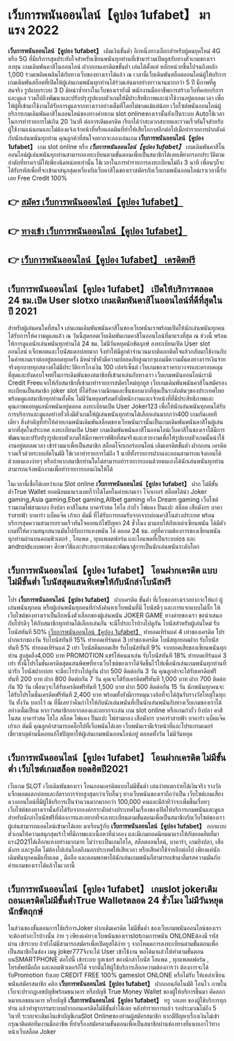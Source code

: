 # เว็บการพนันออนไลน์【คูปอง 1ufabet】  มาแรง 2022

**เว็บการพนันออนไลน์【คูปอง 1ufabet】** เติมเงินขั้นต่ำ  อีกหนึ่งทางเลือกสำหรับผู้คนยุคใหม่ 4G หรือ 5G ที่มีบริการสุดประทับใจสำหรับเซียนพนันทุกท่านที่เข้ามาร่วมเปิดยูสกับทางตัวเกมของเราลงทุน เกมเดิมพันคาสิโนออนไลน์ ฝากถอนเครดิตขขั้นต่ำ เล่นได้ตั้งแต่ หลักหน่วยขึ้นไปจนถึงหลัก 1,000 ร่วมเพลิดเพลินได้กับทางเว็บของทางเราได้แล้ว ณ เวลานี้เว็บเดิมพันสล็อตออนไลน์ผู้ให้บริการเกมเดิมพันสล็อตที่เปิดให้ผู้เล่นเกมพนันทุกท่านได้ร่วมเล่นมาอย่างยาวนานมากกว่า 5 ปี มีภาพที่ดูสมจริง รูปแบบระบบ 3 D
มิหนำซ้ำทางในเว็บของเรายังมี พนักงานมืออาชีพการสร้างเว็บที่คอยบริการและดูแล  รวมไปถึงพัฒนาและปรับปรุงรูปแบบตัวเกมให้มีประสิทธิภาพและน่าใช้งานอยู่ตลอดเวลา เพื่อให้ผู้ที่เข้ามาใช้งานได้รับการดูแลจากทางเราอย่างเต็มที่โดยไม่ขาดแม้แต่น้อย เว็บไซต์พนันออนไลน์ผู้บริการเกมเดิมพันคาสิโนออนไลน์ของทางค่ายเกม slot onlineของเรานั้นยังเป็นระบบ Autoใช้เวลาในการทำรายการไม่เกิน 20 วินาที ต่อการเติมเครดิต เรียกได้ว่าสะดวกสบายและรวดเร็วทันใจสำหรับผู้ใช้งานแน่นอนและไม่ต้องแจ้งเจ้าหน้าที่หรือแอดมินที่ทำให้เสียโอกาสอีกต่อไปเมื่อทำรายการฝากตังค์กับนักเล่นพนันทุกท่าน
คุณลูกค้าที่สนใจอยากจะลองเล่นเกม **เว็บการพนันออนไลน์【คูปอง 1ufabet】** เกม slot online หรือ ***เว็บการพนันออนไลน์【คูปอง 1ufabet】*** เกมเดิมพันคาสิโนออนไลน์ผู้เล่นพนันทุกท่านสามารถลงทะเบียนตามขั้นตอนเพื่อเป็นสมาชิกได้เลยเพียงกรอกประวัติตามลำดับที่ทางเรามีให้เพียงนิดหน่อยเท่านั้น ใช้เวลาในการทำรายการลงทะเบียนไม่ถึง 3 นาที เพื่อนๆก็จะได้รับรหัสเพื่อที่จะเข้ามาสนุกสุดเหวี่ยงกับเว็บคาสิโนของเราสมัครกับเว็บเกมพนันออนไลน์เราเวลานี้รับเลย Free Credit 100%

## 👉 [สมัคร เว็บการพนันออนไลน์【คูปอง 1ufabet】](https://archa888.com/)
## 👉 [ทางเข้า เว็บการพนันออนไลน์【คูปอง 1ufabet】](https://archa888.com/)
## 👉 [เว็บการพนันออนไลน์【คูปอง 1ufabet】 เครดิตฟรี](https://archa888.com/)

## เว็บการพนันออนไลน์【คูปอง 1ufabet】 เปิดให้บริการตลอด  24 ชม.เปิด User slotxo เกมเดิมพันคาสิโนออนไลน์ที่ดีที่สุดในปี 2021

สำหรับผู้เล่นคนใดที่สนใจ เล่นเกมเดิมพันพนันคาสิโนของเว็บพนันเราพร้อมเปิดให้นักเล่นพนันทุกคนได้รับการให้ความดูแลแล้ว ณ วันนี้สุดยอดเว็บเดิมพันเกมคาสิโนออนไลน์ที่มาแรงที่สุด ณ ช่วงนี้ พร้อมให้การดูแลนักเล่นพนันทุกท่านได้ 24 ชม. ไม่มีวันหยุดนักขัตฤกษ์ ลงทะเบียนเปิด User slot ออนไลน์ แจ็กพอตและโบนัสแตกบ่อยมาก จึงทำให้มีลูกค้าจำนวนมากติดอกติดใจแล้วกลับมาใช้งานกับในค่ายเกมเราต่ออยู่ตลอดทุกครั้ง มิหนำซ้ำยังมีความปลอดภัยสูงมากๆแถมมีความมั่นคงทางการเงินจ่ายจริงทุกบาททุกสตางค์ไม่มีประวัติการโกงเงิน 100 เปอร์เซ็นต์ เว็บเกมของเราครบวงจรและครอบคลุมที่สุดและยังตอบโจทย์ในการเดิมพันของสมาชิกที่เข้ามาเล่นกับทางเรา
เว็บเกมพนันออนไลน์เรามี Credit Freeแจกให้กับสมาชิกที่เข้ามาทำรายการสมัครใหม่ทุกยูส เว็บเกมเดิมพันพนันคาสิโนสมัครลงทะเบียนเป็นสมาชิก joker slot ที่ได้รับความนิยมและชื่นชอบมากที่สุดเป็นระดับต้นๆของประเทศไทย พร้อมดูแลสมาชิกทุกท่านทั้งคืน ไม่มีวันหยุดพร้อมยังมีพนักงานและเจ้าหน้าที่ที่มีประสิทธิภาพและคุณภาพคอยดูแลนักพนันอยู่ตลอด ลงทะเบียนเปิด User Joker123 เพื่อให้นักเล่นพนันทุกคนได้รับการบริการและดูแลอย่างทั่วถึงมีตัวเกมให้ผู้เล่นพนันทุกท่านได้เลือกเล่นมากกว่า400 เกมกันเลยทีเดียว
สิ่งสำคัญที่ทำให้ค่ายเกมพนันเดิมพันสล็อตของเว็บพนันเรานั้นเป็นเกมเดิมพันพนันคาสิโนผู้เล่นมากที่สุดในประเทศ ลงทะเบียนเปิด User  เกมเดิมพันพนันคาสิโนออนไลน์เว็บคาสิโนของเราได้มีการพัฒนาและปรับปรุงรูปแบบตัวเกมให้มีภาพกราฟฟิกที่สมจริงและสวยงามเพื่อให้รูปแบบตัวเกมนั้นน่าใช้งานอยู่ตลอดเวลา เข้าร่วมมาเพื่อเป็นสมาชิก สล็อตโจ๊กเกอร์ออนไลน์ เติมเครดิตขั้นต่ำ ฝากถอน เครดิตรวดเร็วด้วยระบบอัตโนมัติ ใช้เวลาทำรายการไม่ถึง 1 นาทีทั้งรายการฝากและถอนสามารถแจ้งถอนได้ด้วยตนเองง่ายๆ หรือถ้าหากสมาชิกท่านใดไม่สามารถทำรายการถอนด้วยตนเองได้นักเล่นพนันทุกท่านสามารถแจ้งพนักงานเพื่อทำรายการถอนเงินให้ได้

ในเวลานี้เชื่อได้เลยว่าเกม Slot online **เว็บการพนันออนไลน์【คูปอง 1ufabet】** ฝาก ไม่มีขั้นต่ำTrue Wallet ยอดนิยมมาแรงเลยก็ว่าได้โดยในค่ายเกมเรา โจ๊กเกอร์ สล็อตได้นำ  Joker gaming,Asia gaming,Ebet gaming,Allbet gaming หรือ Dream gaming เว็บไซต์รวมเกมไพ่สามกอง  ยิงปลา คาสิโนสด บาคาร่าสด ไฮโล กำถั่ว ไพ่แคง ปั่นแปะ สล็อต เสือมังกร บาคาร่าสายฟ้า บาคาร่า แบ็คแจ๊ค เก้าเก ดัมมี่ ที่ได้รับการยอมรับจากจากบ่อนคาสิโนต่างประเทศ พร้อมบริการสุดความสามารถรวดเร็วทันใจคอยแก้ไขปัญหา 24 ชั่วโมง มามอบให้กับเหล่าเซียนพนัน ได้มีตัวเกมที่ให้ความสนุกสนานมันไปกับการแทงพนัน ได้ ตลอด 24 ชม. อยู่ที่ความต้องการของเซียนพนันทุกท่านผ่านบนคอมพิวเตอร์ , ไอแพด , ทุกแพลตฟอร์ม และไอแพดที่เป็นระบบios และ androidแบบพกพา ศึกษาวิธีและประสบการณ์และพัฒนาสู่การเป็นนักเล่นพนันระดับโลก

## เว็บการพนันออนไลน์【คูปอง 1ufabet】 โอนฝากเครดิต แบบไม่มีขั้นต่ำ โบนัสสุดแสนพิเศษให้กับนักล่าโบนัสฟรี

โปร **เว็บการพนันออนไลน์【คูปอง 1ufabet】** ฝากเครดิต ขั้นต่ำ ที่เว็บของทางเราอยากจะให้แก่  ผู้เล่นพนันทุกคน หรือผู้เล่นพนันทุกคนที่กำลังค้นหาเว็บพนันที่มี โบนัสดีๆ และการแจกแบบไม่กั๊ก ให้เว็บไซต์ของทางเราเป็นอีกหนึ่งตัวเลือกของผู้เล่นพนัน JOKER GAME ทางค่ายของเรา ขอนำเสนอกับโปรดีๆ ให้กับสมาชิกทุกท่านได้เลือกเล่นกัน จะมีโปรอะไรบ้างไปดูกัน
โบนัสสำหรับผู้เล่นใหม่ รับโบนัสทันที 50% [เว็บการพนันออนไลน์【คูปอง 1ufabet】](https://archa888.com/) ทำยอดเทิร์นแค่ 4 เท่าของเครดิต
โปรฝากแรกของวัน รับโบนัสทันที 15% ทำยอดเทิร์นแค่ 3 เท่าของเครดิต
โบนัสทุกยอดฝาก รับโบนัสทันที 5% ทำยอดเทิร์นแค่ 2 เท่า
โบนัสคืนยอดเสีย รับโบนัสทันที 9% จากยอดเสียของเซียนพนันทุกท่าน สูงสุดถึง4,000 บาท
 PROMOTION แชร์ให้คนมาเล่น รับโบนัสทันที 18% ทำยอดเทิร์นแค่ 3 เท่า
ทั้งนี้โปรโมชั่นเครดิตสุดแสนพิศษที่ทางเว็บไซต์ของเราได้จัดขึ้นไว้ให้เพื่อนักเล่นเกมพนันทุกท่านที่น่ารัก โบนัสฝากบ่อย จะมีอะไรบ้างไปดูกัน
ฝาก 500 ติดต่อกัน 3 วัน คุณลูกค้าจะได้รับเครดิตฟรีทันที 200 บาท
ฝาก 800 ติดต่อกัน 7 วัน คุณจะได้รับเครดิตฟรีทันที 1,000 บาท
ฝาก 700 ติดต่อกัน 10 วัน เพื่อนๆจะได้รับเครดิตฟรีทันที 1,500 บาท
ฝาก 500 ติดต่อกัน 15 วัน นักพนันทุกคนจะได้รับโปรโมชั่นเครดิตฟรีทันที 2,400 บาท
พร้อมทั้งยังมีการหมุนวงล้อที่จะได้ลุ้นรับรางวัลใหญ่ในทุกวัน ทั้งวัน บอกไว้ ณ ที่นี้เลยว่าคืนกำไรให้กับนักเล่นพนันที่เป็นนักเล่นพนันกับทางเว็บเกมของเราได้อย่างเต็มเปี่ยม หากว่าสมาชิกอยากลองและอยากจะเล่น เกม slot online หรือเกมกำถั่ว  ยิงปลา คาสิโนสด บาคาร่าสด ไฮโล สล็อต ไพ่แคง ปั่นแปะ ไพ่สามกอง เสือมังกร บาคาร่าสายฟ้า บาคาร่า แบ็คแจ๊ค เก้าเก ดัมมี่ คุณลูกค้าสามารถคลิ๊กไปที่เว็บพนันได้เลย เว็บพนันเรามีเจ้าหน้าที่และโปรแกรมเมอร์เชี่ยวชาญด้านนี้คอยแก้ไขปัญหาให้ผู้เล่นเกมพนันออนไลน์อยู่ ตลอดทั้งวัน ไม่มีวันหยุด

## เว็บการพนันออนไลน์【คูปอง 1ufabet】 โอนฝากเครดิต ไม่มีขั้นต่ำ  เว็บไซต์เกมสล็อต ยอดฮิตปี2021

เว็บเกม SLOT เว็บเดิมพันของเรา โอนถอนเครดิตแบบไม่มีขั้นต่ำ เล่นง่ายแตกง่ายได้เงินจริง รางวัลแจ็กพอตแตกบ่อยและอัตราการจ่ายสูงสุดกว่าเว็บอื่นๆ ทางเว็บพนันของเราถือว่าเป็น เว็บไซต์เกมเสี่ยงดวงออนไลน์ที่มีผู้ใช้บริการเป็นจำนวนมากมากกว่า 100,000 คนและมีถ้าทีว่าจะเพิ่มขึ้นเรื่อยๆ เว็บไซต์ของทางเรานั้นยังได้รับจากองค์กรระดับต่างประเทศในเรื่องของเปิดให้บริการเกมพนันและดูแล สำหรับนักล่าโบนัสฟรีที่ต้องการและอยากที่จะลงทะเบียนตามขั้นตอนเพื่อเป็นสมาชิกกับเว็บไซต์ของเรา ผู้เล่นสามารถแอดไลน์เข้ามาได้เลย
	มาเรียนรู้กับ **เว็บการพนันออนไลน์【คูปอง 1ufabet】** ออกแบบตัวเกมให้ความสนุกสุดเร้าใจที่มีภาพและเนื้อหาที่น่าลอง และมีเกมยอดนิยมมาแรงให้กับยอดฮิตที่มาแรง2021ได้เลือกแทงอย่างมากมาย  ไม่ว่าจะเป็นเกมไฮโล, สล็อตออนไลน์, บาคาร่า, เกมยิงปลา, เสือมังกร และรูเล็ต ไม่ต้องไปเล่นไกลถึงนอกประเทศให้เสียเวลา หรือเสียค่าใช้จ่ายอีกต่อไป เพียงแค่นักเดิมพันทุกคนมีแท็บเลต , มือถือ และคอมพกพาได้นักเล่นเกมพนันก็สามารถเข้ามาลิ้มรสความมันกับค่ายเกมของเราได้แล้วในเวลานี้

## เว็บการพนันออนไลน์【คูปอง 1ufabet】 เกมslot jokerเติมถอนเครดิตไม่มีขั้นต่ำTrue Walletตลอด 24 ชั่วโมง ไม่มีวันหยุดนักขัตฤกษ์

ในส่วนของขั้นตอนการใช้บริการJoker ฝากเติมเครดิต ไม่มีขั้นต่ำ ของเว็บเกมพนันออนไลน์ของเรา จะต้องทำอะไรบ้างนั้น ง่าย ๆ เพียงแค่ทางเว็บพนันของเราslotเกมการพนัน ONLONEต้องมี รหัสผ่าน เข้าระบบ ถ้ายังไม่มีสามารถสมัครเพื่อเปิดยูสได้ง่าย ๆ จากโหมดการลงทะเบียนตามขั้นตอนเพื่อเป็นสมาชิกในช่อง เมนู joker777จึงจะได้ User เข้าใช้งาน พอได้มาแล้วให้ทำตามขั้นตอนบนSMARTPHONE ต่อไปนี้
เข้าระบบ ยูสเซอร์  ของนักล่าโบนัส ไอแพด , ทุกแพลตฟอร์ม , โทรศัพท์มือถือ และคอมพิวเตอร์ก็ได้
จากนั้นให้ผู้ใช้บริการเลือกความต้องการว่า ต้องการจะได้รับPromotion รับเลย CREDIT FREE 100% gameslot ONLONE หรือไม่รับ
ให้เหล่าเซียนพนันสมัครสมาชิก คลิก **เว็บการพนันออนไลน์【คูปอง 1ufabet】** ฝากถอนอัตโนมัติ โอนไว ภาพในเว็บจะปรากฏเลขบัญชีพร้อมธนาคาร หรือบัญชี True Money Wallet ของผู้ให้บริการขึ้นมา
คัดลอกหมายเลขธนาคาร หรือบัญชี **เว็บการพนันออนไลน์【คูปอง 1ufabet】** ทรู วอเลท ของผู้ใช้บริการทุกท่าน แล้วทำธุรกรรมระบบฝากถอนเครดิตไม่มีขั้นต่ำได้เลย
หลังทำรายการแล้ว รอประมาณไม่ถึง 5 วินาที ระบบจะเติมเงินเข้าบัญชีเกมSlot Onlineของท่านผู้สมัครสมาชิก
หากมีปัญหาเรื่องเงินไม่เข้า กรุณาติดต่อทีมงานมืออาชีพ ที่ทำเรื่องสมัครตามขั้นตอนเพื่อเป็นสมาชิกผ่านช่องทางที่แนบเอาไว้ทางหน้าเว็บสล็อต Joker


